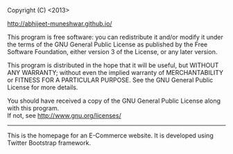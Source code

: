 <ShopHappily>
Copyright (C) <2013>  
<Abhijeet Ashok Muneshwar>
<openingknots@gmail.com>

<http://abhijeet-muneshwar.github.io/>


This program is free software: you can redistribute it and/or modify
it under the terms of the GNU General Public License as published by
the Free Software Foundation, either version 3 of the License, or
 any later version.

This program is distributed in the hope that it will be useful,
but WITHOUT ANY WARRANTY; without even the implied warranty of
MERCHANTABILITY or FITNESS FOR A PARTICULAR PURPOSE.  See the
GNU General Public License for more details.

You should have received a copy of the GNU General Public License
along with this program.  
If not, see 
<http://www.gnu.org/licenses/>


---------------------------------------------------------------------------------------------------------------------------

This is the homepage for an E-Commerce website. It is developed using Twitter Bootstrap framework.
